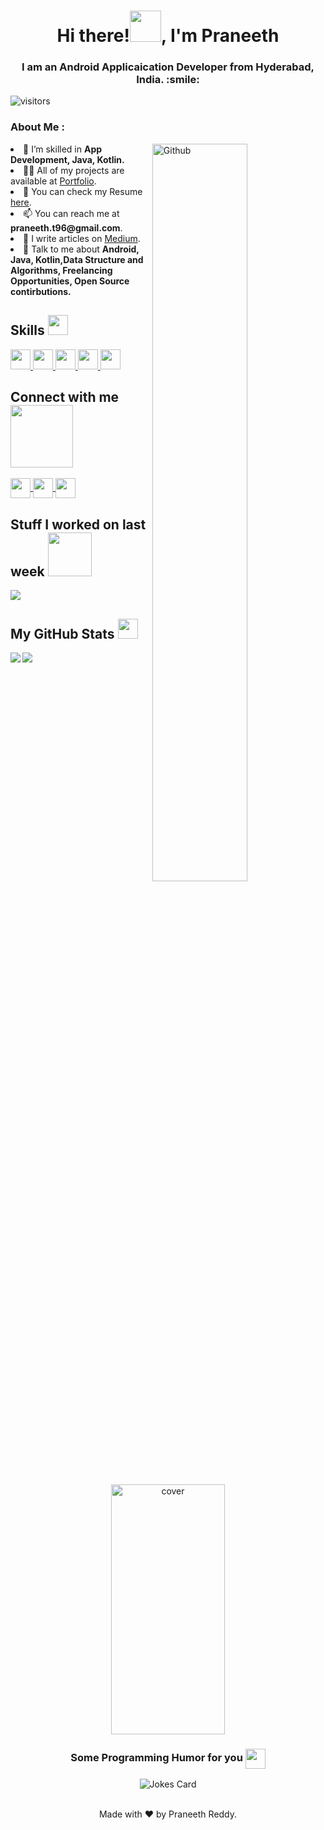 
<div align="center">
<h1> Hi there!<img src = "https://raw.githubusercontent.com/MartinHeinz/MartinHeinz/master/wave.gif" width = 50px>, I'm Praneeth </h1>
<h3> I am an Android Applicaication Developer from Hyderabad, India.</b> :smile: </h3>
<p align='center'>
 </div>

![visitors](https://visitor-badge.glitch.me/badge?page_id=PraneethReddy96.PraneethReddy96)

</p>




<h3> <b>About Me : </b></h3>

<img width="55%" align="right" alt="Github" src=https://camo.githubusercontent.com/35400d6e1d5297b1ac1214421fbf49ab8785a9541f292f7636216a8a00ed9164/68747470733a2f2f6d656469612e67697068792e636f6d2f6d656469612f6f646d716f7a5075645a6f7236794633564b2f67697068792e676966 />


<li> 🔭  I’m skilled in <b>App Development, Java, Kotlin.</b>

<li> 👨‍💻 All of my projects are available at <a href="https://praneethreddy96.wixsite.com/portfolio">Portfolio</a>. 

<li> 📄 You can check my Resume <a href="https://drive.google.com/file/d/1QTCGJWfT-bSuR7HHlcEloEdOLIp3Gys4/view?usp=sharing">here</a>.
  
<li> 📫 You can reach me at <b>praneeth.t96@gmail.com</b>.

<li> 📝 I write articles on <a href="https://praneeth-t96.medium.com/">Medium</a>.
  
<li> 💬 Talk to me about <b>Android, Java, Kotlin,Data Structure and Algorithms, Freelancing Opportunities, Open Source contirbutions. </b>

 
 

  <h2> Skills <img src = "https://media2.giphy.com/media/QssGEmpkyEOhBCb7e1/giphy.gif?cid=ecf05e47a0n3gi1bfqntqmob8g9aid1oyj2wr3ds3mg700bl&rid=giphy.gif" width = 32px> </h2>
<a href= https://github.com/PraneethReddy96?tab=repositories&q=&type=&language=c&sort= > <img width ='32px' src ='https://raw.githubusercontent.com/rahulbanerjee26/githubAboutMeGenerator/main/icons/c.svg'>
  </a>
<a href= https://github.com/PraneethReddy96?tab=repositories&q=&type=&language=sqlite&sort= > <img width ='32px' src ='https://raw.githubusercontent.com/rahulbanerjee26/githubAboutMeGenerator/main/icons/sqlite.svg'>
  </a></a>
<a href= https://github.com/PraneethReddy96?tab=repositories&q=&type=&language=java&sort= > <img width ='32px' src ='https://raw.githubusercontent.com/rahulbanerjee26/githubAboutMeGenerator/main/icons/java.svg'> </a>
<a href= https://github.com/PraneethReddy96?tab=repositories&q=&type=&language=kotlin&sort= > <img width ='32px' src ='https://raw.githubusercontent.com/rahulbanerjee26/githubAboutMeGenerator/main/icons/kotlin.svg'> </a>
<a href= https://github.com/PraneethReddy96?tab=repositories&q=&type=&language=android&sort= > <img width ='32px' src ='https://raw.githubusercontent.com/rahulbanerjee26/githubAboutMeGenerator/main/icons/android.svg'> </a>


<h2> Connect with me <img src='https://raw.githubusercontent.com/ShahriarShafin/ShahriarShafin/main/Assets/handshake.gif' width="100px"> </h2>
<a href = 'https://www.linkedin.com/in/praneeth-reddy-01'> <img width = '32px' align= 'center' src="https://raw.githubusercontent.com/rahulbanerjee26/githubAboutMeGenerator/main/icons/linked-in-alt.svg"/>
   </a> 
<a href = 'https://www.twitter.com/Praneet52121313'> <img width = '32px' align= 'center' src="https://raw.githubusercontent.com/rahulbanerjee26/githubAboutMeGenerator/main/icons/twitter.svg"/>
   </a> 
<a href = 'https://praneeth-t96.medium.com/'> <img width = '32px' align= 'center' src="https://raw.githubusercontent.com/rahulbanerjee26/githubAboutMeGenerator/main/icons/medium.svg"/></a> 




<h2> Stuff I worked on last week  <img src = "https://media1.giphy.com/media/JZ40cnfnN11KycrvMF/giphy.gif?cid=ecf05e47a0n3gi1bfqntqmob8g9aid1oyj2wr3ds3mg700bl&rid=giphy.gif" width = 70px> </h2>
<a href="https://github.com/anuraghazra/github-readme-stats">
<img align="center" src="https://github-readme-stats.vercel.app/api/wakatime?username=@Praneeth75&compact=True"/>
</a>
<br>


<h2> My GitHub Stats <img src='https://media1.giphy.com/media/du3J3cXyzhj75IOgvA/giphy.gif?cid=ecf05e47x2g034i9pzwtzzsd3xgg2w9nr94t4tflbbgo3008&rid=giphy.gif' width='32px'> </h2>

<a href="https://github.com/anuraghazra/github-readme-stats">
<img align="left" src="https://github-readme-stats.vercel.app/api?username=PraneethReddy96&count_private=true&show_icons=true&theme=tokyonight" />
</a>
<a href="https://github.com/anuraghazra/convoychat">
<img align="center" src="https://github-readme-stats.vercel.app/api/top-langs/?username=PraneethReddy96&theme=tokyonight" />
</a>


<div align="center">
<img width="60%" height = "400px" src="http://38.media.tumblr.com/c5f1df280fa287943dad93af323d37ed/tumblr_nvs2d9mdfI1s31fzzo1_500.gif" alt="cover" />
</div>

  <div align="center">
<h3> Some Programming Humor for you <img align ='center' src='https://media2.giphy.com/media/UQDSBzfyiBKvgFcSTw/giphy.gif?cid=ecf05e47p3cd513axbek3f56ti3jzizq8hincw20jauyyfyw&rid=giphy.gif' width = '32px'></h3>

![Jokes Card](https://readme-jokes.vercel.app/api?theme=tokyonight)
  
  </div>
<br>
<div align="center">
<footer align='center'>Made with ❤️ by Praneeth Reddy. </footer>
</div>
  
  
  
  
  
